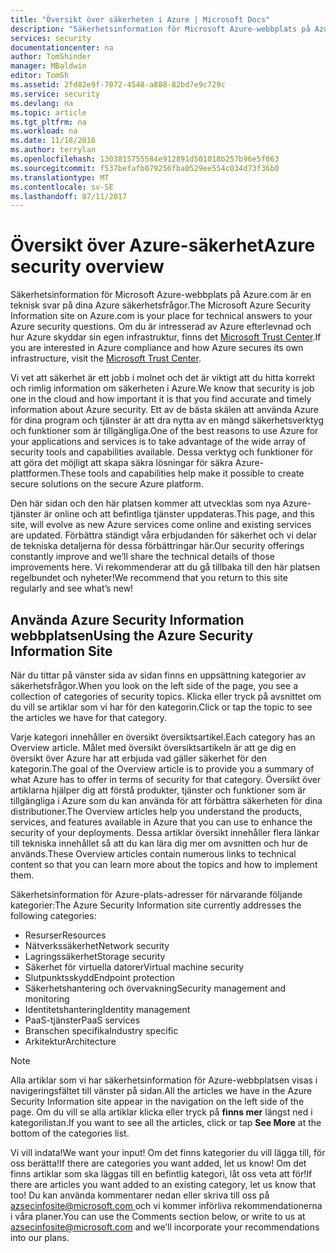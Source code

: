 ```yaml
---
title: "Översikt över säkerheten i Azure | Microsoft Docs"
description: "Säkerhetsinformation för Microsoft Azure-webbplats på Azure.com är en teknisk svar på dina Azure säkerhetsfrågor."
services: security
documentationcenter: na
author: TomShinder
manager: MBaldwin
editor: TomSh
ms.assetid: 2fd82e9f-7072-4548-a888-82bd7e9c729c
ms.service: security
ms.devlang: na
ms.topic: article
ms.tgt_pltfrm: na
ms.workload: na
ms.date: 11/18/2016
ms.author: terrylan
ms.openlocfilehash: 1303815755584e912891d501018b257b96e5f063
ms.sourcegitcommit: f537befafb079256fba0529ee554c034d73f36b0
ms.translationtype: MT
ms.contentlocale: sv-SE
ms.lasthandoff: 07/11/2017
---
```

# <a name="azure-security-overview"></a><span data-ttu-id="5daae-103">Översikt över Azure-säkerhet</span><span class="sxs-lookup"><span data-stu-id="5daae-103">Azure security overview</span></span>
<span data-ttu-id="5daae-104">Säkerhetsinformation för Microsoft Azure-webbplats på Azure.com är en teknisk svar på dina Azure säkerhetsfrågor.</span><span class="sxs-lookup"><span data-stu-id="5daae-104">The Microsoft Azure Security Information site on Azure.com is your place for technical answers to your Azure security questions.</span></span> <span data-ttu-id="5daae-105">Om du är intresserad av Azure efterlevnad och hur Azure skyddar sin egen infrastruktur, finns det [Microsoft Trust Center](https://www.microsoft.com/TrustCenter/default.aspx).</span><span class="sxs-lookup"><span data-stu-id="5daae-105">If you are interested in Azure compliance and how Azure secures its own infrastructure, visit the [Microsoft Trust Center](https://www.microsoft.com/TrustCenter/default.aspx).</span></span>

<span data-ttu-id="5daae-106">Vi vet att säkerhet är ett jobb i molnet och det är viktigt att du hitta korrekt och rimlig information om säkerheten i Azure.</span><span class="sxs-lookup"><span data-stu-id="5daae-106">We know that security is job one in the cloud and how important it is that you find accurate and timely information about Azure security.</span></span> <span data-ttu-id="5daae-107">Ett av de bästa skälen att använda Azure för dina program och tjänster är att dra nytta av en mängd säkerhetsverktyg och funktioner som är tillgängliga.</span><span class="sxs-lookup"><span data-stu-id="5daae-107">One of the best reasons to use Azure for your applications and services is to take advantage of the wide array of security tools and capabilities available.</span></span> <span data-ttu-id="5daae-108">Dessa verktyg och funktioner för att göra det möjligt att skapa säkra lösningar för säkra Azure-plattformen.</span><span class="sxs-lookup"><span data-stu-id="5daae-108">These tools and capabilities help make it possible to create secure solutions on the secure Azure platform.</span></span>

<span data-ttu-id="5daae-109">Den här sidan och den här platsen kommer att utvecklas som nya Azure-tjänster är online och att befintliga tjänster uppdateras.</span><span class="sxs-lookup"><span data-stu-id="5daae-109">This page, and this site, will evolve as new Azure services come online and existing services are updated.</span></span> <span data-ttu-id="5daae-110">Förbättra ständigt våra erbjudanden för säkerhet och vi delar de tekniska detaljerna för dessa förbättringar här.</span><span class="sxs-lookup"><span data-stu-id="5daae-110">Our security offerings constantly improve and we’ll share the technical details of those improvements here.</span></span> <span data-ttu-id="5daae-111">Vi rekommenderar att du gå tillbaka till den här platsen regelbundet och nyheter!</span><span class="sxs-lookup"><span data-stu-id="5daae-111">We recommend that you return to this site regularly and see what’s new!</span></span>

## <a name="using-the-azure-security-information-site"></a><span data-ttu-id="5daae-112">Använda Azure Security Information webbplatsen</span><span class="sxs-lookup"><span data-stu-id="5daae-112">Using the Azure Security Information Site</span></span>
<span data-ttu-id="5daae-113">När du tittar på vänster sida av sidan finns en uppsättning kategorier av säkerhetsfrågor.</span><span class="sxs-lookup"><span data-stu-id="5daae-113">When you look on the left side of the page, you see a collection of categories of security topics.</span></span> <span data-ttu-id="5daae-114">Klicka eller tryck på avsnittet om du vill se artiklar som vi har för den kategorin.</span><span class="sxs-lookup"><span data-stu-id="5daae-114">Click or tap the topic to see the articles we have for that category.</span></span>

<span data-ttu-id="5daae-115">Varje kategori innehåller en översikt översiktsartikel.</span><span class="sxs-lookup"><span data-stu-id="5daae-115">Each category has an Overview article.</span></span> <span data-ttu-id="5daae-116">Målet med översikt översiktsartikeln är att ge dig en översikt över Azure har att erbjuda vad gäller säkerhet för den kategorin.</span><span class="sxs-lookup"><span data-stu-id="5daae-116">The goal of the Overview article is to provide you a summary of what Azure has to offer in terms of security for that category.</span></span> <span data-ttu-id="5daae-117">Översikt över artiklarna hjälper dig att förstå produkter, tjänster och funktioner som är tillgängliga i Azure som du kan använda för att förbättra säkerheten för dina distributioner.</span><span class="sxs-lookup"><span data-stu-id="5daae-117">The Overview articles help you understand the products, services, and features available in Azure that you can use to enhance the security of your deployments.</span></span> <span data-ttu-id="5daae-118">Dessa artiklar översikt innehåller flera länkar till tekniska innehållet så att du kan lära dig mer om avsnitten och hur de används.</span><span class="sxs-lookup"><span data-stu-id="5daae-118">These Overview articles contain numerous links to technical content so that you can learn more about the topics and how to implement them.</span></span>

<span data-ttu-id="5daae-119">Säkerhetsinformation för Azure-plats-adresser för närvarande följande kategorier:</span><span class="sxs-lookup"><span data-stu-id="5daae-119">The Azure Security Information site currently addresses the following categories:</span></span>

* <span data-ttu-id="5daae-120">Resurser</span><span class="sxs-lookup"><span data-stu-id="5daae-120">Resources</span></span>
* <span data-ttu-id="5daae-121">Nätverkssäkerhet</span><span class="sxs-lookup"><span data-stu-id="5daae-121">Network security</span></span>
* <span data-ttu-id="5daae-122">Lagringssäkerhet</span><span class="sxs-lookup"><span data-stu-id="5daae-122">Storage security</span></span>
* <span data-ttu-id="5daae-123">Säkerhet för virtuella datorer</span><span class="sxs-lookup"><span data-stu-id="5daae-123">Virtual machine security</span></span>
* <span data-ttu-id="5daae-124">Slutpunktsskydd</span><span class="sxs-lookup"><span data-stu-id="5daae-124">Endpoint protection</span></span>
* <span data-ttu-id="5daae-125">Säkerhetshantering och övervakning</span><span class="sxs-lookup"><span data-stu-id="5daae-125">Security management and monitoring</span></span>
* <span data-ttu-id="5daae-126">Identitetshantering</span><span class="sxs-lookup"><span data-stu-id="5daae-126">Identity management</span></span>
* <span data-ttu-id="5daae-127">PaaS-tjänster</span><span class="sxs-lookup"><span data-stu-id="5daae-127">PaaS services</span></span>
* <span data-ttu-id="5daae-128">Branschen specifika</span><span class="sxs-lookup"><span data-stu-id="5daae-128">Industry specific</span></span>
* <span data-ttu-id="5daae-129">Arkitektur</span><span class="sxs-lookup"><span data-stu-id="5daae-129">Architecture</span></span>

> [!NOTE]
> <span data-ttu-id="5daae-130">Alla artiklar som vi har säkerhetsinformation för Azure-webbplatsen visas i navigeringsfältet till vänster på sidan.</span><span class="sxs-lookup"><span data-stu-id="5daae-130">All the articles we have in the Azure Security Information site appear in the navigation on the left side of the page.</span></span> <span data-ttu-id="5daae-131">Om du vill se alla artiklar klicka eller tryck på **finns mer** längst ned i kategorilistan.</span><span class="sxs-lookup"><span data-stu-id="5daae-131">If you want to see all the articles, click or tap **See More** at the bottom of the categories list.</span></span>
>
>

<span data-ttu-id="5daae-132">Vi vill indata!</span><span class="sxs-lookup"><span data-stu-id="5daae-132">We want your input!</span></span> <span data-ttu-id="5daae-133">Om det finns kategorier du vill lägga till, för oss berätta!</span><span class="sxs-lookup"><span data-stu-id="5daae-133">If there are categories you want added, let us know!</span></span> <span data-ttu-id="5daae-134">Om det finns artiklar som ska läggas till en befintlig kategori, låt oss veta att för!</span><span class="sxs-lookup"><span data-stu-id="5daae-134">If there are articles you want added to an existing category, let us know that too!</span></span> <span data-ttu-id="5daae-135">Du kan använda kommentarer nedan eller skriva till oss på [ azsecinfosite@microsoft.com ](mailto:azsecinfosite@microsoft.com) och vi kommer införliva rekommendationerna i våra planer.</span><span class="sxs-lookup"><span data-stu-id="5daae-135">You can use the Comments section below, or write to us at [azsecinfosite@microsoft.com](mailto:azsecinfosite@microsoft.com) and we’ll incorporate your recommendations into our plans.</span></span>
